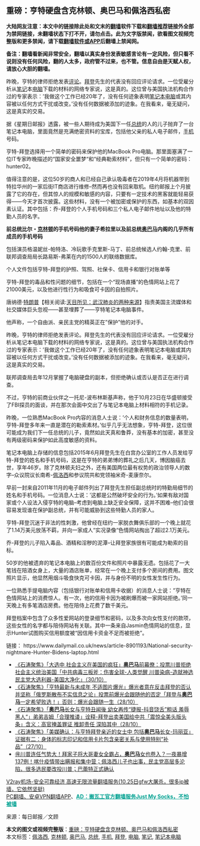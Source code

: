  <h2>重磅：亨特硬盘含克林顿、奥巴马和佩洛西私密</h2> <p class="notice"><b>大陆网友注意：本文中的链接除此处和文末的<a href="https://github.com/bannedbook/fanqiang" >翻墙</a>软件下载和<a href="https://github.com/killgcd/justmysocks/blob/master/README.md">翻墙推荐</a>链接外全部为禁网链接，未翻墙状态下打不开，请勿点击。此为文字版禁闻，欲看图文视频完整版和更多禁闻，请下载<a href="https://github.com/bannedbook/fanqiang">翻墙软件或APP</a>后翻墙上禁闻网。</p><p>备注：翻墙看新闻非常安全，翻墙以真实身份发表敏感言论有一定风险，但只看不说则没有任何风险，翻的人太多，政府管不过来，也不管。信息自由是天赋人权，请放心大胆的翻墙。</b></p>  <div class="entry"> <p id="summary">昨晚，亨特的律师拒绝发表<span class='wp_keywordlink_affiliate'><a href="https://www.bannedbook.org/bnews/comments/" title="新闻评论" target="_blank">评论</a></span>。<a href="https://www.bannedbook.org/bnews/tag/%e6%8b%9c%e7%99%bb/" class="st_tag internal_tag" rel="tag" title="标签 拜登 下的日志">拜登</a>先生的代表没有回应评论请求。一位受雇分析从<a href="https://www.bannedbook.org/bnews/tag/%e7%ac%94%e8%ae%b0/" class="st_tag internal_tag" rel="tag" title="标签 笔记 下的日志">笔记</a>本<a href="https://www.bannedbook.org/bnews/tag/%e7%94%b5%e8%84%91/" class="st_tag internal_tag" rel="tag" title="标签 电脑 下的日志">电脑</a>下载的材料的网络专家说，这是真的。这位曾与美国执法机构合作过的专家表示：’我做这个工作已经20年了，没有任何迹象表明<a href="https://www.bannedbook.org/bnews/tag/%E7%AC%94%E8%AE%B0%E6%9C%AC%E7%94%B5%E8%84%91/" class="st_tag internal_tag" rel="tag" title="标签 笔记本电脑 下的日志">笔记本电脑</a>或其内容被以任何方式干扰或改变。’没有任何数据被添加的迹象。在我看来，毫无疑问，这是真实的交易。</p> <p>据《星期日邮报》透露，被一些人期待成为美国下一任<a href="https://www.bannedbook.org/bnews/tag/%e6%80%bb%e7%bb%9f/" class="st_tag internal_tag" rel="tag" title="标签 总统 下的日志">总统</a>的人的儿子抛弃了一台笔记本电脑，里面竟然是充满绝密资料的宝库，包括他父亲的私人电子邮件，<a href="https://www.bannedbook.org/bnews/tag/%e6%89%8b%e6%9c%ba/" class="st_tag internal_tag" rel="tag" title="标签 手机 下的日志">手机</a>号码。</p> <p>亨特-拜登选择用一个简单的密码来保护他的MacBook Pro电脑。那里面塞满了一位IT专家昨晚描述的“国家安全噩梦“和“经典勒索材料”，但只有一个简单的密码：hunter02。</p> <p>值得注意的是，这位50岁的商人和已经自己承认吸毒者在2019年4月将机器带到特拉华州的一家后街IT商店进行维修–然而再也没有回来取机。纽约邮报上个月披露了它的存在，但其惊人的规模和敏感的内容，只要有一定技术的黑客就能轻易获得——今天才首次披露。这些材料，没有一个被加密或保护的东西，如基本的双因素认证。其中包括：乔-拜登的个人手机号码和三个私人电子邮件地址以及他的特勤人员的名字。</p> <p><strong>前总统比尔・<a href="https://www.bannedbook.org/bnews/tag/%e5%85%8b%e6%9e%97%e9%a1%bf/" class="st_tag internal_tag" rel="tag" title="标签 克林顿 下的日志">克林顿</a>的手机号码他的妻子希拉里以及前总统<a href="https://www.bannedbook.org/bnews/tag/%e5%a5%a5%e5%b7%b4%e9%a9%ac/" class="st_tag internal_tag" rel="tag" title="标签 奥巴马 下的日志">奥巴马</a>内阁的几乎所有成员的手机号码</strong></p> <p>包括演员格温妮丝-帕特洛、冷玩歌手克里斯-马丁、前总统候选人约翰-克里、前联邦调查局局长路易斯-弗莱在内的1500人的联络数据库。</p> <p>个人文件包括亨特-拜登的护照、驾照、社保卡、信用卡和银行对账单等</p> <p>亨特-拜登的毒品和性问题的细节，包括在一个“现场直播“的色情网站上花了21000美元，以及他进行性行为和吸食可卡因的自拍照片。</p>  <p></p> <p></p> <p></p> <p _msthash="551616" _msttexthash="370146023">唐纳德·<span class='wp_keywordlink'><a href="https://www.bannedbook.org/bnews/comments/20200816/1381118.html" title="天目所见：川普将再赢总统大选 共和党掌参众两院" target="_blank">特朗普</a></span>【相关阅读:<a href='https://www.bannedbook.org/bnews/comments/20200816/1381123.html' target='_blank'>天目所见：武汉肺炎的两种来源</a>】指责美国主流媒体和社交媒体巨头忽视——甚至埋葬了——亨特笔记本电脑事件。</p> <p _msthash="551617" _msttexthash="168478596">他声称，一个自由派、亲民主党的精英正在&#8221;保护&#8221;他的对手。</p> <p>昨晚，亨特的律师拒绝发表评论。拜登先生的代表没有回应评论请求。一位受雇分析从笔记本电脑下载的材料的网络专家说，这是真的。这位曾与美国执法机构合作过的专家表示：’我做这个工作已经20年了，没有任何迹象表明笔记本电脑或其内容被以任何方式干扰或改变。’没有任何数据被添加的迹象。在我看来，毫无疑问，这是真实的交易。</p> <p>联邦调查局去年12月掌握了电脑硬盘的副本，但拒绝确认或否认是否正在进行调查。</p> <p>不过，亨特的前商业伙伴之一托尼-波布林斯基声称，他于10月23日在华盛顿接受了FBI探员的面谈，并在那次会面中交出了与笔记本电脑上材料相符的手机记录。</p>  <p>昨晚，一位熟悉MacBook Pro内容的消息人士说：’个人和财务信息的数量表明，亨特-拜登多年来一直是潜在的勒索素材。’似乎几乎无法想象，亨特-拜登，这位很可能成为我们下一任总统的儿子，竟然如此天真和鲁莽，没有基本的加密，甚至没有两级密码来保护如此高度敏感的资料。</p> <p>笔记本电脑上存储的信息包括2015年6月拜登先生在白宫办公室的工作人员发给亨特-拜登的姓名和手机号码，这是在亨特的弟弟博的葬礼之后几天，博因脑癌去世，享年46岁。除了克林顿夫妇之外，还有美国两位最有权势的政治领导人的数字–众议院议长南希-<a href="https://www.bannedbook.org/bnews/tag/%e4%bd%a9%e6%b4%9b%e8%a5%bf/" class="st_tag internal_tag" rel="tag" title="标签 佩洛西 下的日志">佩洛西</a>和参议院共和党领袖米奇-麦康奈尔。</p> <p>早前一封来自2011年11月的电子邮件列出了拜登先生担任副总统时的特勤局细节的姓名和手机号码。一位消息人士说：’这都是公然破坏安全的行为。’如果有敌对国家或个人设法入侵亨特的电脑–考虑到电脑上缺乏安全保障，这并不困难–他们会很容易发现谁在保护副总统，并有可能威胁到这些特勤人员的家人。</p> <p></p> <p></p> <p></p> <p></p> <p></p>  <p>亨特-拜登沉迷于非法的性刺激，他曾经在纽约一家脱衣舞俱乐部的一个晚上就花了1.14万美元放荡不羁，并向一家成人“实况录像“色情网站掏出了超过2.1万美元。</p> <p>乔-拜登的儿子陷入毒品、酒精和淫秽的泥潭–让拜登家族很有可能成为勒索的目标。</p> <p>50岁的他被遗弃的笔记本电脑上的数百份文件和照片中暴露无遗。包括花了一大笔钱在陪酒女身上，大量的酒店账单，经常在一个晚上支付多个房间的费用。图文照片显示，他显然用烟斗吸食快克可卡因，并与身份不明的女性发生性行为。</p> <p>一位熟悉手提电脑内容（包括银行对账单和信用卡收据）的消息人士说：”亨特在色情网站上的消费惊人。有一次，他的信用卡因为被刷爆而被一家网站拒绝。’同一天晚上有多笔酒店房费。他在陪侍上花费了数千美元。</p> <p></p> <p>拜登档案中包含了众多性爱网站的登录细节和密码，以及多次向女性支付的款项，这些女性的名字都与陪侍网站有关联。其中一条来自Jasmin色情网站的信息，显示Hunter试图购买信用额度被“因信用卡资金不足而被拒绝”。</p> <p>链接： https://www.dailymail.co.uk/news/article-8901193/National-security-nightmare-Hunter-Bidens-laptop.html</p> <ul class='op-related-articles' title='相关阅读'> <li><a href='https://www.bannedbook.org/bnews/bannedvideo/20201031/1423066.html' target='_blank'>《石涛聚焦》「大选中 社会主义在美国的疯狂」<b>奥巴马</b>前幕僚：投票川普拒绝社会主义统治美国「中共病毒三板斧：伤害全球-人类觉醒 川普染病-造就神选 民主党大选利器-美国大净化」（30/10）</a></li> <li><a href='https://www.bannedbook.org/bnews/bannedvideo/20201029/1421968.html' target='_blank'>《石涛聚焦》「亨特最新与未成年 不适图片爆光」爆光者意在反击拜登的否认并坚称「俄罗斯散布不实信息之论」投票前爆光会跟随他的否定「拜登与<b>奥巴马</b>一定希望败选！」否则：爆光会跟随一生（28/10）</a></li> <li><a href='https://www.bannedbook.org/bnews/bannedvideo/20201029/1421913.html' target='_blank'>《石涛聚焦》「<b>奥巴马</b>长女与亨特丑闻後 幼女再传“捷报-抖音饶舌”粗话 羞辱黑人“」弟弟吉姆「合理推诿」诠释-拜登出卖美国给中共「震惊全美头版头条」含义：高官掩盖罪证 推卸责任 深陷其中（28/10）</a></li> <li><a href='https://www.bannedbook.org/bnews/bannedvideo/20201028/1421320.html' target='_blank'>《石涛聚焦》「美媒确认：与亨特拜登亲近的女士中 包括<b>奥巴马</b>长女-玛丽亚」证据有二：身体的标志印记和信用卡片包含亲密关系与使用特别“补品”（27/10）</a></li> <li><a href='https://www.bannedbook.org/bnews/bannedvideo/20201027/1420998.html' target='_blank'>🉐️川普连任气势大！拜家子将大哥妻女全霸占，<b>奥巴马</b>女也卷入？一夜暴增137例！喀什疫情带出瞒报和集中营；佩洛西儿子也出事，民主党高层多沦陷，很多选民要改投川普；巴蕾特正式确认</a></li> </ul> <p class="texttj"> <a href="https://www.bannedbook.org/forum23/topic22702.html" target="_blank">V2ray机场-安全可靠经济 高速无限流量翻墙服务(10.25日gfw大屠杀，很多ip被墙，它依然坚挺)</a><br/> <a href="https://github.com/bannedbook/fanqiang/wiki/%E7%A6%81%E9%97%BB%E7%BD%91%E5%AE%89%E5%8D%93%E7%BF%BB%E5%A2%99%E6%96%B0%E9%97%BBAPP" target="_blank">PC翻墙、安卓VPN翻墙APP</a>、<span onclick="window.open('https://github.com/killgcd/justmysocks/blob/master/README.md')" style="font-weight:bold;color:#00A191;cursor:pointer;text-decoration:underline;outline:none">AD：搬瓦工官方翻墙服务Just My Socks，不怕被墙</span></p><p> 来源：每日邮报／文顾 </p> <a name='sharetosocial'></a>       <div><b>本文的图文或视频完整版</b>：<a href='https://www.bannedbook.org/bnews/cnnews/20201101/1423863.html'>重磅：亨特硬盘含克林顿、奥巴马和佩洛西私密</a></div>  </div><!--END ENTRY--> <div class="postfooter"> <div>本文标签：<a href="https://www.bannedbook.org/bnews/tag/%e4%bd%a9%e6%b4%9b%e8%a5%bf/" rel="tag">佩洛西</a>, <a href="https://www.bannedbook.org/bnews/tag/%e5%85%8b%e6%9e%97%e9%a1%bf/" rel="tag">克林顿</a>, <a href="https://www.bannedbook.org/bnews/tag/%e5%a5%a5%e5%b7%b4%e9%a9%ac/" rel="tag">奥巴马</a>, <a href="https://www.bannedbook.org/bnews/tag/%e6%80%bb%e7%bb%9f/" rel="tag">总统</a>, <a href="https://www.bannedbook.org/bnews/tag/%e6%89%8b%e6%9c%ba/" rel="tag">手机</a>, <a href="https://www.bannedbook.org/bnews/tag/%e6%8b%9c%e7%99%bb/" rel="tag">拜登</a>, <a href="https://www.bannedbook.org/bnews/tag/%e7%94%b5%e8%84%91/" rel="tag">电脑</a>, <a href="https://www.bannedbook.org/bnews/tag/%e7%ac%94%e8%ae%b0/" rel="tag">笔记</a>, <a href="https://www.bannedbook.org/bnews/tag/%E7%AC%94%E8%AE%B0%E6%9C%AC%E7%94%B5%E8%84%91/" rel="tag">笔记本电脑</a></div>  </div><!--END POSTFOOTER--> 